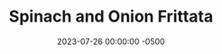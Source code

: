 ---
layout: post
title:  "Spinach and Onion Frittata"
date:   2023-07-26 00:00:00 -0500
categories:
- Recipes
- Breakfast
permalink: /recipes/frittata
image: /assets/Food/Breakfast/Frittata/frittata-cover.jpg
ing: frittata-ing
facts: frittata-facts
Prep: 30
Rest: 
Cook: 30
Source1: https://www.acouplecooks.com/crustless-quiche-spinach/
Source2: 
Description: Along with my meal prep egg wraps, this is my other way of making multiple days worth of eggs at once. These are made in a very similar way, with a hidden ingredient to add some more protein. Customize this with any vegetables or spices that you desire.
Instructions: 
- Preheat oven to 375F and dice the onion small, and add the onion and defrosted spinach to a 10” cast iron pan over medium high heat with a spray of oil<br><br>

- Add in the hot sauce, garlic, and spices<br><br>

- Cook the vegetable mix for a few minutes, until the onions soften slightly<br><br>

- Meanwhile, crack the eggs in a large bowl and beat with a whisk. When fully beaten, add in the cottage cheese and mix until fully combined<br><br>

- When vegetable mix has reduced and onions are starting to go translucent, remove from the heat and add the salsa. Pour in the egg mixture, and mix with a spatula until the eggs and spinach are fully combined. This will take a few minutes of gentle mixing<br><br>

- Bake in the oven for 25-30 minutes., until the center is set and golden around the edges (at least 160F). Let rest for 15 minutes before slicing<br><br>

- Let cool on a cookie sheet. Can flash freeze<br>
- <br><center><img src="/assets/Food/Breakfast/Frittata/frittata-7.jpg" alt="" class="instruction-image"></center>
---